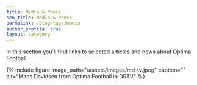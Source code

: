 ```yaml
---
title: Media & Press
seo_title: Media & Press
permalink: /blog-tags/media
author_profile: true
layout: category
---
```

In this section you'll find links to selected articles and news about Optima Football.

{% include figure image_path="/assets/images/md-tv.jpeg" caption="" alt="Mads Davidsen from Optima Football in DRTV" %}
